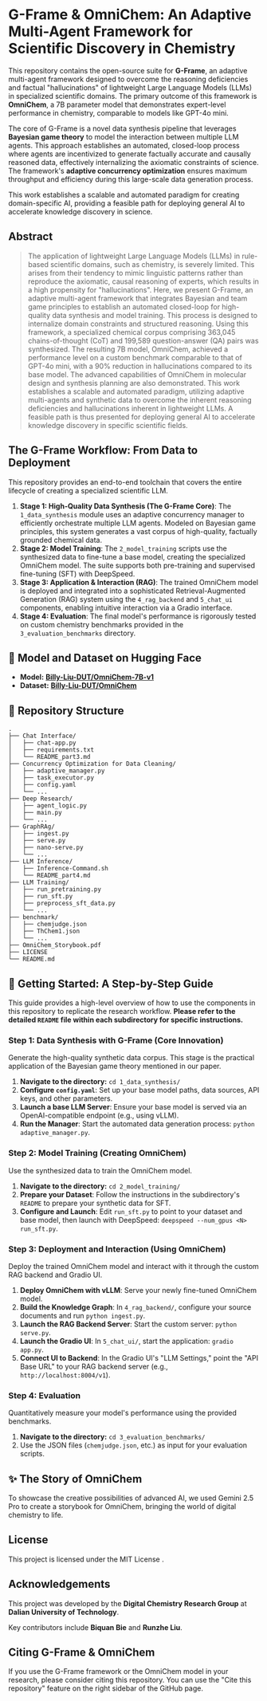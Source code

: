 # G-Frame & OmniChem: An Adaptive Multi-Agent Framework for Scientific Discovery in Chemistry

This repository contains the open-source suite for **G-Frame**, an adaptive multi-agent framework designed to overcome the reasoning deficiencies and factual "hallucinations" of lightweight Large Language Models (LLMs) in specialized scientific domains. The primary outcome of this framework is **OmniChem**, a 7B parameter model that demonstrates expert-level performance in chemistry, comparable to models like GPT-4o mini.

The core of G-Frame is a novel data synthesis pipeline that leverages **Bayesian game theory** to model the interaction between multiple LLM agents. This approach establishes an automated, closed-loop process where agents are incentivized to generate factually accurate and causally reasoned data, effectively internalizing the axiomatic constraints of science. The framework's **adaptive concurrency optimization** ensures maximum throughput and efficiency during this large-scale data generation process.

This work establishes a scalable and automated paradigm for creating domain-specific AI, providing a feasible path for deploying general AI to accelerate knowledge discovery in science.

## Abstract

> The application of lightweight Large Language Models (LLMs) in rule-based scientific domains, such as chemistry, is severely limited. This arises from their tendency to mimic linguistic patterns rather than reproduce the axiomatic, causal reasoning of experts, which results in a high propensity for "hallucinations". Here, we present G-Frame, an adaptive multi-agent framework that integrates Bayesian and team game principles to establish an automated closed-loop for high-quality data synthesis and model training. This process is designed to internalize domain constraints and structured reasoning. Using this framework, a specialized chemical corpus comprising 363,045 chains-of-thought (CoT) and 199,589 question-answer (QA) pairs was synthesized. The resulting 7B model, OmniChem, achieved a performance level on a custom benchmark comparable to that of GPT-4o mini, with a 90% reduction in hallucinations compared to its base model. The advanced capabilities of OmniChem in molecular design and synthesis planning are also demonstrated. This work establishes a scalable and automated paradigm, utilizing adaptive multi-agents and synthetic data to overcome the inherent reasoning deficiencies and hallucinations inherent in lightweight LLMs. A feasible path is thus presented for deploying general AI to accelerate knowledge discovery in specific scientific fields.

## The G-Frame Workflow: From Data to Deployment

This repository provides an end-to-end toolchain that covers the entire lifecycle of creating a specialized scientific LLM.

1.  **Stage 1: High-Quality Data Synthesis (The G-Frame Core)**: The `1_data_synthesis` module uses an adaptive concurrency manager to efficiently orchestrate multiple LLM agents. Modeled on Bayesian game principles, this system generates a vast corpus of high-quality, factually grounded chemical data.
2.  **Stage 2: Model Training**: The `2_model_training` scripts use the synthesized data to fine-tune a base model, creating the specialized OmniChem model. The suite supports both pre-training and supervised fine-tuning (SFT) with DeepSpeed.
3.  **Stage 3: Application & Interaction (RAG)**: The trained OmniChem model is deployed and integrated into a sophisticated Retrieval-Augmented Generation (RAG) system using the `4_rag_backend` and `5_chat_ui` components, enabling intuitive interaction via a Gradio interface.
4.  **Stage 4: Evaluation**: The final model's performance is rigorously tested on custom chemistry benchmarks provided in the `3_evaluation_benchmarks` directory.

## 🤗 Model and Dataset on Hugging Face

* **Model:** [**Billy-Liu-DUT/OmniChem-7B-v1**](https://huggingface.co/Billy-Liu-DUT/OmniChem-7B-v1)
* **Dataset:** [**Billy-Liu-DUT/OmniChem**](https://huggingface.co/datasets/Billy-Liu-DUT/OmniChem)

## 📂 Repository Structure

```
.
├── Chat Interface/
│   ├── chat-app.py
│   ├── requirements.txt
│   └── README_part3.md
├── Concurrency Optimization for Data Cleaning/
│   ├── adaptive_manager.py
│   ├── task_executor.py
│   ├── config.yaml
│   └── ...
├── Deep Research/
│   ├── agent_logic.py
│   ├── main.py
│   └── ...
├── GraphRAg/
│   ├── ingest.py
│   ├── serve.py
│   ├── nano-serve.py
│   └── ...
├── LLM Inference/
│   ├── Inference-Command.sh
│   └── README_part4.md
├── LLM Training/
│   ├── run_pretraining.py
│   ├── run_sft.py
│   ├── preprocess_sft_data.py
│   └── ...
├── benchmark/
│   ├── chemjudge.json
│   ├── ThChem1.json
│   └── ...
├── OmniChem_Storybook.pdf
├── LICENSE
└── README.md
```

## 🚀 Getting Started: A Step-by-Step Guide

This guide provides a high-level overview of how to use the components in this repository to replicate the research workflow. **Please refer to the detailed `README` file within each subdirectory for specific instructions.**

### Step 1: Data Synthesis with G-Frame (Core Innovation)

Generate the high-quality synthetic data corpus. This stage is the practical application of the Bayesian game theory mentioned in our paper.

1.  **Navigate to the directory:** `cd 1_data_synthesis/`
2.  **Configure `config.yaml`**: Set up your base model paths, data sources, API keys, and other parameters.
3.  **Launch a base LLM Server**: Ensure your base model is served via an OpenAI-compatible endpoint (e.g., using vLLM).
4.  **Run the Manager**: Start the automated data generation process: `python adaptive_manager.py`.

### Step 2: Model Training (Creating OmniChem)

Use the synthesized data to train the OmniChem model.

1.  **Navigate to the directory:** `cd 2_model_training/`
2.  **Prepare your Dataset**: Follow the instructions in the subdirectory's `README` to prepare your synthetic data for SFT.
3.  **Configure and Launch**: Edit `run_sft.py` to point to your dataset and base model, then launch with DeepSpeed: `deepspeed --num_gpus <N> run_sft.py`.

### Step 3: Deployment and Interaction (Using OmniChem)

Deploy the trained OmniChem model and interact with it through the custom RAG backend and Gradio UI.

1.  **Deploy OmniChem with vLLM**: Serve your newly fine-tuned OmniChem model.
2.  **Build the Knowledge Graph**: In `4_rag_backend/`, configure your source documents and run `python ingest.py`.
3.  **Launch the RAG Backend Server**: Start the custom server: `python serve.py`.
4.  **Launch the Gradio UI**: In `5_chat_ui/`, start the application: `gradio app.py`.
5.  **Connect UI to Backend**: In the Gradio UI's "LLM Settings," point the "API Base URL" to your RAG backend server (e.g., `http://localhost:8004/v1`).

### Step 4: Evaluation

Quantitatively measure your model's performance using the provided benchmarks.

1.  **Navigate to the directory:** `cd 3_evaluation_benchmarks/`
2.  Use the JSON files (`chemjudge.json`, etc.) as input for your evaluation scripts.

## ✨ The Story of OmniChem
To showcase the creative possibilities of advanced AI, we used Gemini 2.5 Pro to create a storybook for OmniChem, bringing the world of digital chemistry to life.
## License

This project is licensed under the MIT License .

## Acknowledgements

This project was developed by the **Digital Chemistry Research Group** at **Dalian University of Technology**.

Key contributors include **Biquan Bie** and **Runzhe Liu**.


## Citing G-Frame & OmniChem

If you use the G-Frame framework or the OmniChem model in your research, please consider citing this repository. You can use the "Cite this repository" feature on the right sidebar of the GitHub page.
